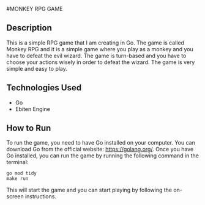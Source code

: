 #MONKEY RPG GAME
## Description
This is a simple RPG game that I am creating in Go. The game is called Monkey RPG and it is a simple game where you play as a monkey and you have to defeat the evil wizard. The game is turn-based and you have to choose your actions wisely in order to defeat the wizard. The game is very simple and easy to play.
## Technologies Used
- Go
- Ebiten Engine

## How to Run
To run the game, you need to have Go installed on your computer. You can download Go from the official website: https://golang.org/. Once you have Go installed, you can run the game by running the following command in the terminal:
```
go mod tidy
make run
```
This will start the game and you can start playing by following the on-screen instructions.

